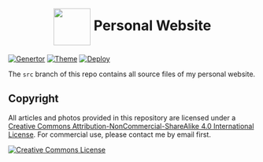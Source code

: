 # <div align="center"><a title="Donglei's personal website repository" href="https://github.com/lei2rock/homepage"><img align="center" width="75" height="75" src="https://raw.githubusercontent.com/lei2rock/blog/src/source/images/android-chrome-192x192.png"></a> Personal Website</div>

[![Genertor](https://img.shields.io/badge/Generator-Hexo-0e83cd?&logo=hexo&style=flat-square)](https://hexo.io)
[![Theme](https://img.shields.io/badge/Theme-NexT-181717.svg?&style=flat-square)](https://theme-next.org)
[![Deploy](https://img.shields.io/github/workflow/status/lei2rock/homepage/Deployment?label=GitHub+Actions&logo=GitHub+Actions&style=flat-square)](https://github.com/lei2rock/homepage/actions)

The `src` branch of this repo contains all source files of my personal website.

## Copyright

All articles and photos provided in this repository are licensed under a [Creative Commons Attribution-NonCommercial-ShareAlike 4.0 International License](http://creativecommons.org/licenses/by-nc-sa/4.0/). For commercial use, please contact me by email first.

<a rel="license" href="http://creativecommons.org/licenses/by-nc-sa/4.0/"><img alt="Creative Commons License" style="border-width:0" src="https://i.creativecommons.org/l/by-nc-sa/4.0/88x31.png" /></a>
